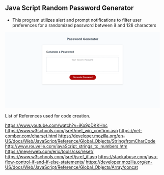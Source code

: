 ## Java Script Random Password Generator 

+ This program utilizes alert and prompt notifications to filter user preferences for a randomized password between 8 and 128 characters



![screen shot](screenshot.png)



List of References used for code creation. 

https://www.youtube.com/watch?v=iKo9pDKKHnc
https://www.w3schools.com/jsref/met_win_confirm.asp
https://net-comber.com/charset.html
https://developer.mozilla.org/en-US/docs/Web/JavaScript/Reference/Global_Objects/String/fromCharCode
http://www.rouvelle.com/javaScript_strings_to_numbers.htm
https://meyerweb.com/eric/tools/css/reset/
https://www.w3schools.com/jsref/jsref_if.asp
https://stackabuse.com/java-flow-control-if-and-if-else-statements/
https://developer.mozilla.org/en-US/docs/Web/JavaScript/Reference/Global_Objects/Array/concat
